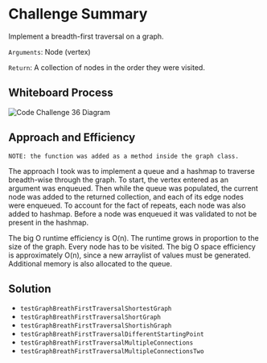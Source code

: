 # Challenge Summary

Implement a breadth-first traversal on a graph.

`Arguments`: Node (vertex)

`Return`: A collection of nodes in the order they were visited.

## Whiteboard Process
![Code Challenge 36 Diagram](../lib/images/Java_CodeChallenge36.png)

## Approach and Efficiency

`NOTE: the function was added as a method inside the graph class.`

The approach I took was to implement a queue and a hashmap to traverse breadth-wise through the graph. To start, the vertex entered as an argument
was enqueued. Then while the queue was populated, the current node was added to the returned collection, and each of its edge nodes were enqueued. To 
account for the fact of repeats, each node was also added to hashmap. Before a node was enqueued it was validated to not be present in the hashmap.


The big O runtime efficiency is O(n). The runtime grows in proportion to the size of the graph. Every node has to be visited.
The big O space efficiency is approximately O(n), since a new arraylist of values must be generated. Additional memory is also allocated to the queue.

## Solution

- `testGraphBreathFirstTraversalShortestGraph`
- `testGraphBreathFirstTraversalShortGraph`
- `testGraphBreathFirstTraversalShortishGraph`
- `testGraphBreathFirstTraversalDifferentStartingPoint`
- `testGraphBreathFirstTraversalMultipleConnections`
- `testGraphBreathFirstTraversalMultipleConnectionsTwo`
